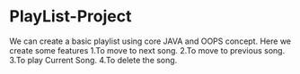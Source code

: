 # PlayList-Project
We can create a basic playlist using core JAVA and OOPS concept.
Here we create some features
1.To move to next song.
2.To move to previous song.
3.To play Current Song.
4.To delete the song.
